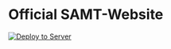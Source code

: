 # Official SAMT-Website
[![Deploy to Server](https://github.com/Siegener-Anime-und-Manga-Treff-SAMT/SAMT-Website/actions/workflows/deploy.yml/badge.svg)](https://github.com/Siegener-Anime-und-Manga-Treff-SAMT/SAMT-Website/actions/workflows/deploy.yml)
